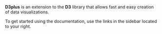 **D3plus** is an extension to the **D3** library that allows fast and easy creation of data visualizations.

To get started using the documentation, use the links in the sidebar located to your right.
